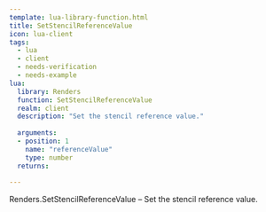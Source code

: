 ```yaml
---
template: lua-library-function.html
title: SetStencilReferenceValue
icon: lua-client
tags:
  - lua
  - client
  - needs-verification
  - needs-example
lua:
  library: Renders
  function: SetStencilReferenceValue
  realm: client
  description: "Set the stencil reference value."
  
  arguments:
  - position: 1
    name: "referenceValue"
    type: number
  returns:
    
---
```


<div class="lua__search__keywords">
Renders.SetStencilReferenceValue &#x2013; Set the stencil reference value.
</div>
